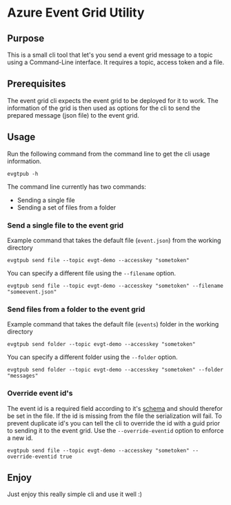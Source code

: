 # Azure Event Grid Utility

## Purpose

This is a small cli tool that let's you send a event grid message to a topic using a Command-Line interface. It requires a topic, access token and a file.

## Prerequisites

The event grid cli expects the event grid to be deployed for it to work. The information of the grid is then used as options for the cli to send the prepared message (json file) to the event grid.

## Usage

Run the following command from the command line to get the cli usage information.

`evgtpub -h`

The command line currently has two commands:

- Sending a single file
- Sending a set of files from a folder

### Send a single file to the event grid

Example command that takes the default file (`event.json`) from the working directory

`evgtpub send file --topic evgt-demo --accesskey "sometoken"`

You can specify a different file using the `--filename` option.

`evgtpub send file --topic evgt-demo --accesskey "sometoken" --filename "someevent.json"`

### Send files from a folder to the event grid

Example command that takes the default file (`events`) folder in the working directory

`evgtpub send folder --topic evgt-demo --accesskey "sometoken"`

You can specify a different folder using the `--folder` option.

`evgtpub send folder --topic evgt-demo --accesskey "sometoken" --folder "messages"`

### Override event id's

The event id is a required field according to it's [schema](https://docs.microsoft.com/en-us/azure/event-grid/event-schema) and should therefor be set in the file. If the id is missing from the file the serialization will fail. To prevent duplicate id's you can tell the cli to override the id with a guid prior to sending it to the event grid. Use the `--override-eventid` option to enforce a new id.

`evgtpub send file --topic evgt-demo --accesskey "sometoken" --override-eventid true`

## Enjoy

Just enjoy this really simple cli and use it well :)
